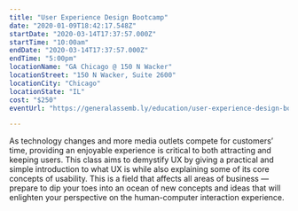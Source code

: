 ```yaml
---
title: "User Experience Design Bootcamp"
date: "2020-01-09T18:42:17.548Z"
startDate: "2020-03-14T17:37:57.000Z"
startTime: "10:00am"
endDate: "2020-03-14T17:37:57.000Z"
endTime: "5:00pm"
locationName: "GA Chicago @ 150 N Wacker"
locationStreet: "150 N Wacker, Suite 2600"
locationCity: "Chicago"
locationState: "IL"
cost: "$250"
eventUrl: "https://generalassemb.ly/education/user-experience-design-bootcamp/chicago/96012"

---
```


As technology changes and more media outlets compete for customers’ time, providing an enjoyable experience is critical to both attracting and keeping users. This class aims to demystify UX by giving a practical and simple introduction to what UX is while also explaining some of its core concepts of usability. This is a field that affects all areas of business — prepare to dip your toes into an ocean of new concepts and ideas that will enlighten your perspective on the human-computer interaction experience.

